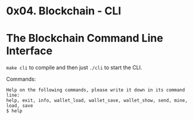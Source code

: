 # 0x04. Blockchain - CLI
# The Blockchain Command Line Interface
`make cli` to compile and then just `./cli` to start the CLI.

Commands:
```
Help on the following commands, please write it down in its command line:
help, exit, info, wallet_load, wallet_save, wallet_show, send, mine, load, save
$ help
```
